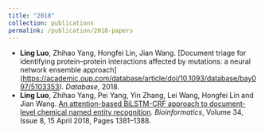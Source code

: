 ```yaml
---
title: "2018"
collection: publications
permalink: /publication/2018-papers
---
```


- **Ling Luo**, Zhihao Yang, Hongfei Lin, Jian Wang. [Document triage for identifying protein–protein interactions affected by mutations: a neural network ensemble approach] (https://academic.oup.com/database/article/doi/10.1093/database/bay097/5103353). *Database*, 2018.
- **Ling Luo**, Zhihao Yang, Pei Yang, Yin Zhang, Lei Wang, Hongfei Lin and Jian Wang. [An attention-based BiLSTM-CRF approach to document-level chemical named entity recognition](https://academic.oup.com/bioinformatics/advance-article-abstract/doi/10.1093/bioinformatics/btx761/4657076?redirectedFrom=PDF). *Bioinformatics*, Volume 34, Issue 8, 15 April 2018, Pages 1381–1388.